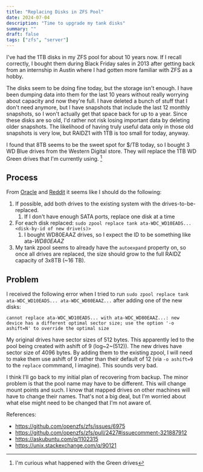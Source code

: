 ```yaml
---
title: "Replacing Disks in ZFS Pool"
date: 2024-07-04
description: "Time to upgrade my tank disks"
summary: ""
draft: false
tags: ["zfs", "server"]
---
```


I've had the 1TB disks in my ZFS pool for about 10 years now. If I recall correctly, I bought them during Black Friday sales in 2013 after getting back from an internship in Austin where I had gotten more familiar with ZFS as a hobby.

The disks seem to be doing fine today, but the storage isn't enough. I have been dumping data into them for the last 10 years without really worrying about capacity and now they're full. I have deleted a bunch of stuff that I don't need anymore, but I have snapshots that include the last 12 monthly snapshots, so I won't actually get that space back for up to a year. Since these disks are so old, I'd rather not risk losing important data by deleting older snapshots. The likelihood of having truly useful data only in those old snapshots is very low, but RAIDZ1 with 1TB is too small for today, anyway.

I found that 8TB seems to be the sweet spot for $/TB today, so I bought 3 WD Blue drives from the Western Digital store. They will replace the 1TB WD Green drives that I'm currently using. [^green]

## Process
From [Oracle](https://docs.oracle.com/cd/E19253-01/819-5461/gazgd/index.html) and [Reddit](https://www.reddit.com/r/zfs/comments/sqffah/replacing_drives_in_a_zpool/) it seems like I should do the following:

1. If possible, add both drives to the existing system with the drives-to-be-replaced.
   1. If I don't have enough SATA ports, replace one disk at a time
1. For each disk replaced: `sudo zpool replace tank ata-WDC_WD10EADS... <disk-by-id of new drive(s)>`
   1. I bought WD80EAAZ drives, so I expect the ID to be something like ata-*WD80EAAZ*
1. My tank zpool seems to already have the `autoexpand` property on, so once all drives are replaced, the size should grow to the full RAIDZ capacity of 3x8TB (~16 TB).

## Problem

I received the following error when I tried to run `sudo zpool replace tank ata-WDC_WD10EADS... ata-WDC_WD80EAAZ...` after adding one of the new disks:

`cannot replace ata-WDC_WD10EADS... with ata-WDC_WD80EAAZ...: new device has a different optimal sector size; use the option '-o ashift=N' to override the optimal size`

My original drives have sector sizes of 512 bytes. This apparently led to the pool being created with ashift of 9 (log~2~(512)). The new drives have sector size of 4096 bytes. By adding them to the existing zpool, I will need to make them use ashift of 9 rather than their default of 12 (via `-o ashift=9` to the `replace` commmand, I imagine). This sounds very bad.

I think I'll go back to my initial plan of recovering from backup. The minor problem is that the pool name may have to be different. This will change mount points and such. I know that mapped drives on other machines will have to change their names. That's not a big deal, but I'm worried about what else might need to be changed that I'm not aware of.

References:

- https://github.com/openzfs/zfs/issues/6975
- https://github.com/openzfs/zfs/pull/2427#issuecomment-321887912
- https://askubuntu.com/q/1102315
- https://unix.stackexchange.com/q/90121

[^green]: I'm curious what happened with the Green drives